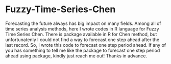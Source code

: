 # Fuzzy-Time-Series-Chen
Forecasting the future always has big impact on many fields. Among all of time series analysis methods, here I wrote codes in R language for Fuzzy Time Series Chen. 
There is package available in R for Chen method, but unfortunatenly I could not find a way to forecast one step ahead after the last record. So, I wrote this code to forecast one step period ahead. If any of you has something to tell me like the package to forecast one step period ahead using package, kindly just reach me out! Thanks in advance.
